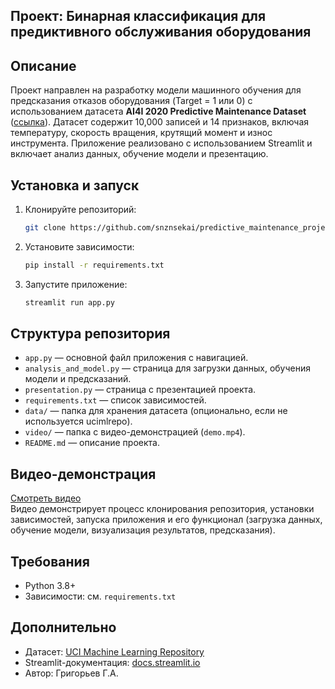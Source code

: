## Проект: Бинарная классификация для предиктивного обслуживания оборудования

## Описание
Проект направлен на разработку модели машинного обучения для предсказания отказов оборудования (Target = 1 или 0) с использованием датасета **AI4I 2020 Predictive Maintenance Dataset** ([ссылка](https://archive.ics.uci.edu/dataset/601/predictive+maintenance+dataset)). Датасет содержит 10,000 записей и 14 признаков, включая температуру, скорость вращения, крутящий момент и износ инструмента. Приложение реализовано с использованием Streamlit и включает анализ данных, обучение модели и презентацию.

## Установка и запуск
1. Клонируйте репозиторий:
   ```bash
   git clone https://github.com/snznsekai/predictive_maintenance_project.git
   ```
2. Установите зависимости:
   ```bash
   pip install -r requirements.txt
   ```
3. Запустите приложение:
   ```bash
   streamlit run app.py
   ```

## Структура репозитория
- `app.py` — основной файл приложения с навигацией.
- `analysis_and_model.py` — страница для загрузки данных, обучения модели и предсказаний.
- `presentation.py` — страница с презентацией проекта.
- `requirements.txt` — список зависимостей.
- `data/` — папка для хранения датасета (опционально, если не используется ucimlrepo).
- `video/` — папка с видео-демонстрацией (`demo.mp4`).
- `README.md` — описание проекта.

## Видео-демонстрация
[Смотреть видео](video/demo.mp4)  
Видео демонстрирует процесс клонирования репозитория, установки зависимостей, запуска приложения и его функционал (загрузка данных, обучение модели, визуализация результатов, предсказания).

## Требования
- Python 3.8+
- Зависимости: см. `requirements.txt`

## Дополнительно
- Датасет: [UCI Machine Learning Repository](https://archive.ics.uci.edu/dataset/601/predictive+maintenance+dataset)
- Streamlit-документация: [docs.streamlit.io](https://docs.streamlit.io/)
- Автор: Григорьев Г.А.
